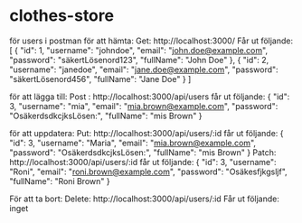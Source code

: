 # clothes-store

för users
i postman 
för att hämta:
Get: http://localhost:3000/ 
Får ut följande: [
    {
        "id": 1,
        "username": "johndoe",
        "email": "john.doe@example.com",
        "password": "säkertLösenord123",
        "fullName": "John Doe"
    },
    {
        "id": 2,
        "username": "janedoe",
        "email": "jane.doe@example.com",
        "password": "säkertLösenord456",
        "fullName": "Jane Doe"
    }
]

för att lägga till:
Post : http://localhost:3000/api/users
får ut följande: {
    "id": 3,
    "username": "mia",
    "email": "mia.brown@example.com",
    "password": "OsäkerdsdkcjksLösen:",
    "fullName": "mis Brown"
}

för att uppdatera:
Put: http://localhost:3000/api/users/:id
får ut följande: {
    "id": 3,
    "username": "Maria",
    "email": "mia.brown@example.com",
    "password": "OsäkerdsdkcjksLösen:",
    "fullName": "mis Brown"
}
Patch: http://localhost:3000/api/users/:id
får ut följande: {
    "id": 3,
    "username": "Roni",
    "email": "roni.brown@example.com",
    "password": "Osäkesfjkgsljf",
    "fullName": "Roni Brown"
}


För att ta bort: 
Delete: http://localhost:3000/api/users/:id
Får ut följande: 
inget 
